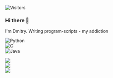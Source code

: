 ![Visitors](https://api.visitorbadge.io/api/visitors?path=m1croslash&countColor=%23263759)

### Hi there 👋
I'm Dmitry. Writing program-scripts - my addiction

![Python](https://img.shields.io/badge/-Python-3776AB?style=flat&logo=python&logoColor=white)  
![C](https://img.shields.io/badge/-C-00599C?style=flat&logo=c&logoColor=white)  
![Java](https://img.shields.io/badge/-Java-007396?style=flat&logo=java&logoColor=white)

[![](https://github.com/m1croslash/m1croslash/raw/master/profile-summary-card-output/dracula/0-profile-details.svg)](https://github.com/m1croslash)  
[![](https://github-readme-stats.vercel.app/api?username=m1croslash&show_icons=true&theme=radical&hide_title=1&include_all_commits=true)](https://github.com/m1croslash)  
[![](https://github.com/m1croslash/m1croslash/raw/master/profile-summary-card-output/dracula/1-repos-per-language.svg)](https://github.com/m1croslash)


